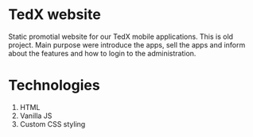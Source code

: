 # TedX website

Static promotial website for our TedX mobile applications. This is old project.
Main purpose were introduce the apps, sell the apps and inform about the
features and how to login to the administration.

# Technologies

1. HTML
2. Vanilla JS
3. Custom CSS styling

